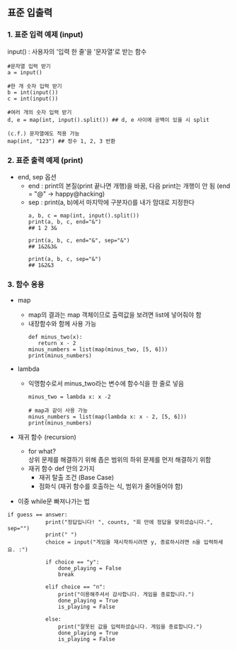## 표준 입출력
### 1. 표준 입력 예제 (input)
  
input() : 사용자의 '입력 한 줄'을 '문자열'로 받는 함수
```
#문자열 입력 받기
a = input()

#한 개 숫자 입력 받기
b = int(input())
c = int(input())

#여러 개의 숫자 입력 받기
d, e = map(int, input().split()) ## d, e 사이에 공백이 있을 시 split

(c.f.) 문자열에도 적용 가능
map(int, "123") ## 정수 1, 2, 3 반환
```
### 2. 표준 출력 예제 (print)
- end, sep 옵션
  - end : print의 본질(print 끝나면 개행)을 바꿈, 다음 print는 개행이 안 됨 (end = "@" -> happy@hacking)
  - sep : print(a, b)에서 마지막에 구분자()를 내가 맘대로 지정한다
    ```
    a, b, c = map(int, input().split())
    print(a, b, c, end="&")
    ## 1 2 3&

    print(a, b, c, end="&", sep="&")
    ## 1&2&3&

    print(a, b, c, sep="&")
    ## 1&2&3
    ```
### 3. 함수 응용
- map
  - map의 결과는 map 객체이므로 출력값을 보려면 list에 넣어줘야 함
  - 내장함수와 함께 사용 가능
    ```
    def minus_two(x):
       return x - 2
    minus_numbers = list(map(minus_two, [5, 6]))
    print(minus_numbers)
    ```
- lambda
  - 익명함수로서 minus_two라는 변수에 함수식을 한 줄로 넣음
    ```
    minus_two = lambda x: x -2

    # map과 같이 사용 가능
    minus_numbers = list(map(lambda x: x - 2, [5, 6]))
    print(minus_numbers)
    ```
- 재귀 함수 (recursion)
  - for what?   
  상위 문제를 해결하기 위해 좁은 범위의 하위 문제를 먼저 해결하기 위함
  - 재귀 함수 def 안의 2가지
    - 재귀 탈출 조건 (Base Case)
    - 점화식 (재귀 함수를 호출하는 식, 범위가 줄어들어야 함)


- 이중 while문 빠져나가는 법
```
if guess == answer:
            print("정답입니다! ", counts, "회 만에 정답을 맞히셨습니다.", sep="")
            print(" ")
            choice = input("게임을 재시작하시려면 y, 종료하시려면 n을 입력하세요. :")

            if choice == "y":
                done_playing = False
                break

            elif choice == "n":
                print("이용해주셔서 감사합니다. 게임을 종료합니다.")
                done_playing = True
                is_playing = False

            else:
                print("잘못된 값을 입력하셨습니다. 게임을 종료합니다.")
                done_playing = True
                is_playing = False
```